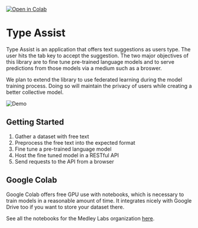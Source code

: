 [![Open in Colab](https://colab.research.google.com/assets/colab-badge.svg)](https://colab.research.google.com/github/MedleyHealth/TypeAssist)

# Type Assist
Type Assist is an application that offers text suggestions as users type. The user hits the tab key to accept the suggestion. The two major objectives of this library are to fine tune pre-trained language models and to serve predictions from those models via a medium such as a broswer. 

We plan to extend the library to use federated learning during the model training process. Doing so will maintain the privacy of users while creating a better collective model.

![Demo](https://medralabs.com/wp-content/uploads/2020/07/Demo-v2.gif)

## Getting Started

1. Gather a dataset with free text
2. Preprocess the free text into the expected format
3. Fine tune a pre-trained language model
4. Host the fine tuned model in a RESTful API
5. Send requests to the API from a browser

## Google Colab

Google Colab offers free GPU use with notebooks, which is necessary to train models in a reasonable amount of time. It integrates nicely with Google Drive too if you want to store your dataset there. 

See all the notebooks for the Medley Labs organization [here](https://colab.research.google.com/github/MedleyLabs/TypeAssist/).
